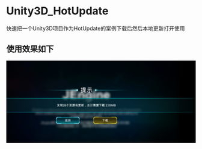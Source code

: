 # Unity3D_HotUpdate
快速把一个Unity3D项目作为HotUpdate的案例下载后然后本地更新打开使用

## 使用效果如下
![](image_2023_06_13T06_56_24_178Z.png)